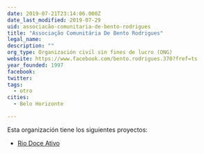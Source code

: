 ```yaml
---
date: 2019-07-21T23:14:06.000Z
date_last_modified: 2019-07-29
uid: associacão-comunitaria-de-bento-rodrigues
title: "Associação Comunitária De Bento Rodrigues"
legal_name: 
description: ""
org_type: Organización civil sin fines de lucro (ONG)
website: https://www.facebook.com/bento.rodrigues.370?fref=ts
year_founded: 1997
facebook: 
twitter: 
tags:
  - otro
cities: 
  - Belo Horizonte

---
```


Esta organización tiene los siguientes proyectos:

- [Rio Doce Ativo](/proyectos/rio-doce-ativo)
